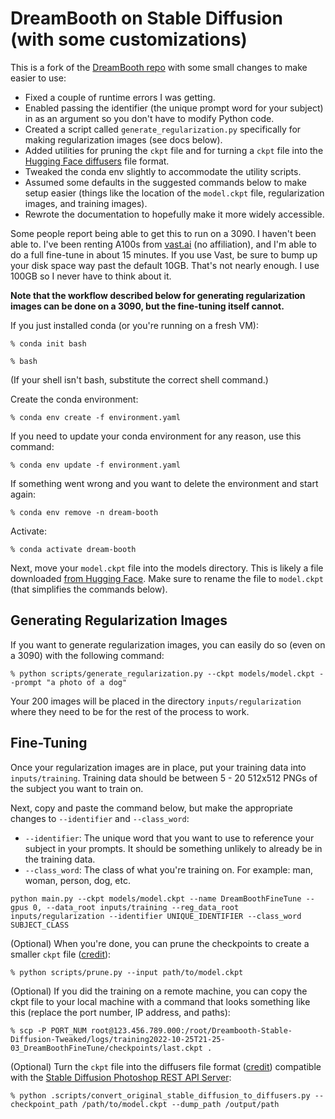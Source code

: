 # DreamBooth on Stable Diffusion (with some customizations)

This is a fork of the [DreamBooth repo](https://github.com/XavierXiao/Dreambooth-Stable-Diffusion) with some small changes to make easier to use:

- Fixed a couple of runtime errors I was getting.
- Enabled passing the identifier (the unique prompt word for your subject) in as an argument so you don't have to modify Python code.
- Created a script called `generate_regularization.py` specifically for making regularization images (see docs below).
- Added utilities for pruning the `ckpt` file and for turning a `ckpt` file into the [Hugging Face diffusers](https://huggingface.co/docs/diffusers/index) file format.
- Tweaked the conda env slightly to accommodate the utility scripts.
- Assumed some defaults in the suggested commands below to make setup easier (things like the location of the `model.ckpt` file, regularization images, and training images).
- Rewrote the documentation to hopefully make it more widely accessible.

Some people report being able to get this to run on a 3090. I haven't been able to. I've been renting A100s from [vast.ai](https://vast.ai/) (no affiliation), and I'm able to do a full fine-tune in about 15 minutes. If you use Vast, be sure to bump up your disk space way past the default 10GB. That's not nearly enough. I use 100GB so I never have to think about it.

**Note that the workflow described below for generating regularization images can be done on a 3090, but the fine-tuning itself cannot.**

If you just installed conda (or you're running on a fresh VM):

`% conda init bash`

`% bash`

(If your shell isn't bash, substitute the correct shell command.)

Create the conda environment:

`% conda env create -f environment.yaml`

If you need to update your conda environment for any reason, use this command:

`% conda env update -f environment.yaml`

If something went wrong and you want to delete the environment and start again:

`% conda env remove -n dream-booth`

Activate:

`% conda activate dream-booth`

Next, move your `model.ckpt` file into the models directory. This is likely a file downloaded [from Hugging Face](https://huggingface.co/CompVis/stable-diffusion). Make sure to rename the file to `model.ckpt` (that simplifies the commands below).

## Generating Regularization Images

If you want to generate regularization images, you can easily do so (even on a 3090) with the following command:

`% python scripts/generate_regularization.py --ckpt models/model.ckpt --prompt "a photo of a dog"`

Your 200 images will be placed in the directory `inputs/regularization` where they need to be for the rest of the process to work.

## Fine-Tuning

Once your regularization images are in place, put your training data into `inputs/training`. Training data should be between 5 - 20 512x512 PNGs of the subject you want to train on.

Next, copy and paste the command below, but make the appropriate changes to `--identifier` and `--class_word`:

- `--identifier`: The unique word that you want to use to reference your subject in your prompts. It should be something unlikely to already be in the training data.
- `--class_word`: The class of what you're training on. For example: man, woman, person, dog, etc.

```
python main.py --ckpt models/model.ckpt --name DreamBoothFineTune --gpus 0, --data_root inputs/training --reg_data_root inputs/regularization --identifier UNIQUE_IDENTIFIER --class_word SUBJECT_CLASS
```

(Optional) When you're done, you can prune the checkpoints to create a smaller `ckpt` file ([credit](https://github.com/huggingface/diffusers/blob/main/scripts/convert_original_stable_diffusion_to_diffusers.py)):

`% python scripts/prune.py --input path/to/model.ckpt`

(Optional) If you did the training on a remote machine, you can copy the ckpt file to your local machine with a command that looks something like this (replace the port number, IP address, and paths):

```
% scp -P PORT_NUM root@123.456.789.000:/root/Dreambooth-Stable-Diffusion-Tweaked/logs/training2022-10-25T21-25-03_DreamBoothFineTune/checkpoints/last.ckpt .
```

(Optional) Turn the `ckpt` file into the diffusers file format ([credit](https://github.com/harubaru/waifu-diffusion/blob/main/scripts/prune.py)) compatible with the [Stable Diffusion Photoshop REST API Server](https://github.com/cantrell/stable-diffusion-api-server):

```
% python .scripts/convert_original_stable_diffusion_to_diffusers.py --checkpoint_path /path/to/model.ckpt --dump_path /output/path
```
